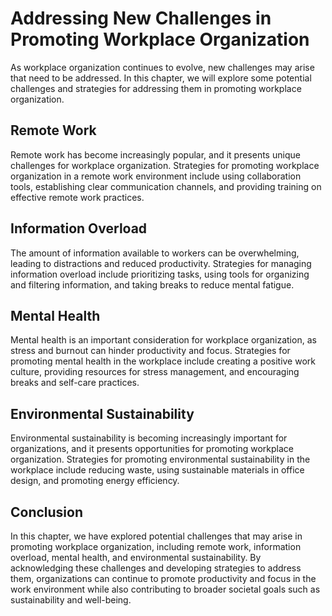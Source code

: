 # Addressing New Challenges in Promoting Workplace Organization

As workplace organization continues to evolve, new challenges may arise that need to be addressed. In this chapter, we will explore some potential challenges and strategies for addressing them in promoting workplace organization.

Remote Work
-----------

Remote work has become increasingly popular, and it presents unique challenges for workplace organization. Strategies for promoting workplace organization in a remote work environment include using collaboration tools, establishing clear communication channels, and providing training on effective remote work practices.

Information Overload
--------------------

The amount of information available to workers can be overwhelming, leading to distractions and reduced productivity. Strategies for managing information overload include prioritizing tasks, using tools for organizing and filtering information, and taking breaks to reduce mental fatigue.

Mental Health
-------------

Mental health is an important consideration for workplace organization, as stress and burnout can hinder productivity and focus. Strategies for promoting mental health in the workplace include creating a positive work culture, providing resources for stress management, and encouraging breaks and self-care practices.

Environmental Sustainability
----------------------------

Environmental sustainability is becoming increasingly important for organizations, and it presents opportunities for promoting workplace organization. Strategies for promoting environmental sustainability in the workplace include reducing waste, using sustainable materials in office design, and promoting energy efficiency.

Conclusion
----------

In this chapter, we have explored potential challenges that may arise in promoting workplace organization, including remote work, information overload, mental health, and environmental sustainability. By acknowledging these challenges and developing strategies to address them, organizations can continue to promote productivity and focus in the work environment while also contributing to broader societal goals such as sustainability and well-being.

